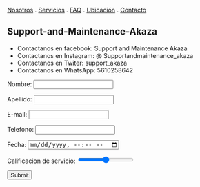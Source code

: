 [Nosotros](./nosotros.md) . [Servicios](./servicios.md) . [FAQ](FAQ.md) . [Ubicación](ubicacion.md) . [Contacto](./contacto.md)

## Support-and-Maintenance-Akaza

* Contactanos en facebook: Support and Maintenance Akaza 
* Contactanos en Instagram: @ Supportandmaintenance_akaza
* Contactanos en Twiter: support_akaza
* Contactanos en WhatsApp: 5610258642

<form action="https://formspree.io/f/xeqnlgvq" method="post">
Nombre: <input type="text" name="nombre"><br>
  
Apellido: <input type="text" name="apellido"><br>

E-mail: <input type="text" name="email"><br>
  
Telefono: <input type="tel">
  
Fecha: <input type="datetime-local">

Calificacion de servicio: <input type="range">
  
<input type="submit">
</form>
